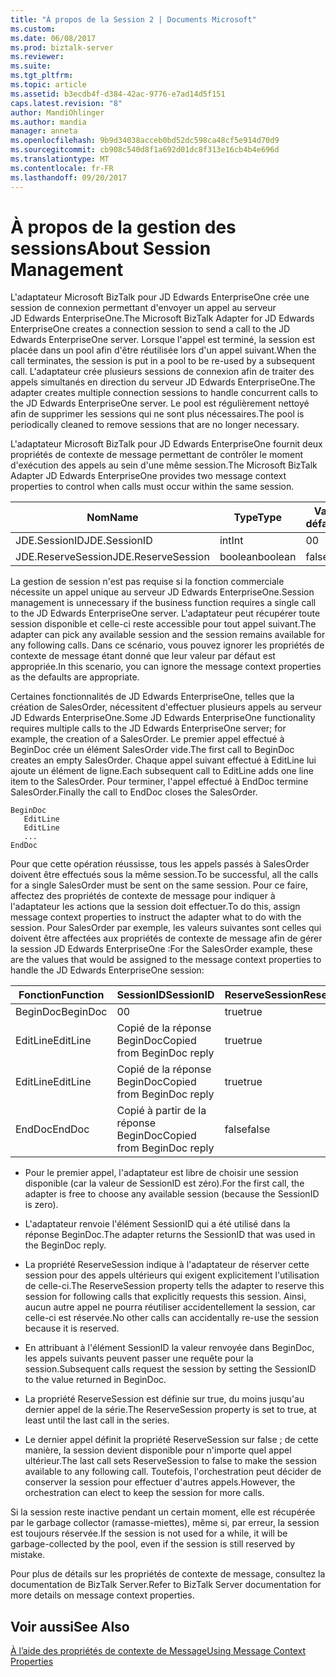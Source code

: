 ```yaml
---
title: "À propos de la Session 2 | Documents Microsoft"
ms.custom: 
ms.date: 06/08/2017
ms.prod: biztalk-server
ms.reviewer: 
ms.suite: 
ms.tgt_pltfrm: 
ms.topic: article
ms.assetid: b3ecdb4f-d384-42ac-9776-e7ad14d5f151
caps.latest.revision: "8"
author: MandiOhlinger
ms.author: mandia
manager: anneta
ms.openlocfilehash: 9b9d34038acceb0bd52dc598ca48cf5e914d70d9
ms.sourcegitcommit: cb908c540d8f1a692d01dc8f313e16cb4b4e696d
ms.translationtype: MT
ms.contentlocale: fr-FR
ms.lasthandoff: 09/20/2017
---
```

# <a name="about-session-management"></a><span data-ttu-id="49f8c-102">À propos de la gestion des sessions</span><span class="sxs-lookup"><span data-stu-id="49f8c-102">About Session Management</span></span>
<span data-ttu-id="49f8c-103">L'adaptateur Microsoft BizTalk pour JD Edwards EnterpriseOne crée une session de connexion permettant d'envoyer un appel au serveur JD Edwards EnterpriseOne.</span><span class="sxs-lookup"><span data-stu-id="49f8c-103">The Microsoft BizTalk Adapter for JD Edwards EnterpriseOne creates a connection session to send a call to the JD Edwards EnterpriseOne server.</span></span> <span data-ttu-id="49f8c-104">Lorsque l'appel est terminé, la session est placée dans un pool afin d'être réutilisée lors d'un appel suivant.</span><span class="sxs-lookup"><span data-stu-id="49f8c-104">When the call terminates, the session is put in a pool to be re-used by a subsequent call.</span></span> <span data-ttu-id="49f8c-105">L'adaptateur crée plusieurs sessions de connexion afin de traiter des appels simultanés en direction du serveur JD Edwards EnterpriseOne.</span><span class="sxs-lookup"><span data-stu-id="49f8c-105">The adapter creates multiple connection sessions to handle concurrent calls to the JD Edwards EnterpriseOne server.</span></span> <span data-ttu-id="49f8c-106">Le pool est régulièrement nettoyé afin de supprimer les sessions qui ne sont plus nécessaires.</span><span class="sxs-lookup"><span data-stu-id="49f8c-106">The pool is periodically cleaned to remove sessions that are no longer necessary.</span></span>  
  
 <span data-ttu-id="49f8c-107">L'adaptateur Microsoft BizTalk pour JD Edwards EnterpriseOne fournit deux propriétés de contexte de message permettant de contrôler le moment d'exécution des appels au sein d'une même session.</span><span class="sxs-lookup"><span data-stu-id="49f8c-107">The Microsoft BizTalk Adapter JD Edwards EnterpriseOne provides two message context properties to control when calls must occur within the same session.</span></span>  
  
|<span data-ttu-id="49f8c-108">Nom</span><span class="sxs-lookup"><span data-stu-id="49f8c-108">Name</span></span>|<span data-ttu-id="49f8c-109">Type</span><span class="sxs-lookup"><span data-stu-id="49f8c-109">Type</span></span>|<span data-ttu-id="49f8c-110">Valeur par défaut</span><span class="sxs-lookup"><span data-stu-id="49f8c-110">Default</span></span>|  
|----------|----------|-------------|  
|<span data-ttu-id="49f8c-111">JDE.SessionID</span><span class="sxs-lookup"><span data-stu-id="49f8c-111">JDE.SessionID</span></span>|<span data-ttu-id="49f8c-112">int</span><span class="sxs-lookup"><span data-stu-id="49f8c-112">Int</span></span>|<span data-ttu-id="49f8c-113">0</span><span class="sxs-lookup"><span data-stu-id="49f8c-113">0</span></span>|  
|<span data-ttu-id="49f8c-114">JDE.ReserveSession</span><span class="sxs-lookup"><span data-stu-id="49f8c-114">JDE.ReserveSession</span></span>|<span data-ttu-id="49f8c-115">boolean</span><span class="sxs-lookup"><span data-stu-id="49f8c-115">boolean</span></span>|<span data-ttu-id="49f8c-116">false</span><span class="sxs-lookup"><span data-stu-id="49f8c-116">false</span></span>|  
  
 <span data-ttu-id="49f8c-117">La gestion de session n'est pas requise si la fonction commerciale nécessite un appel unique au serveur JD Edwards EnterpriseOne.</span><span class="sxs-lookup"><span data-stu-id="49f8c-117">Session management is unnecessary if the business function requires a single call to the JD Edwards EnterpriseOne server.</span></span> <span data-ttu-id="49f8c-118">L'adaptateur peut récupérer toute session disponible et celle-ci reste accessible pour tout appel suivant.</span><span class="sxs-lookup"><span data-stu-id="49f8c-118">The adapter can pick any available session and the session remains available for any following calls.</span></span> <span data-ttu-id="49f8c-119">Dans ce scénario, vous pouvez ignorer les propriétés de contexte de message étant donné que leur valeur par défaut est appropriée.</span><span class="sxs-lookup"><span data-stu-id="49f8c-119">In this scenario, you can ignore the message context properties as the defaults are appropriate.</span></span>  
  
 <span data-ttu-id="49f8c-120">Certaines fonctionnalités de JD Edwards EnterpriseOne, telles que la création de SalesOrder, nécessitent d'effectuer plusieurs appels au serveur JD Edwards EnterpriseOne.</span><span class="sxs-lookup"><span data-stu-id="49f8c-120">Some JD Edwards EnterpriseOne functionality requires multiple calls to the JD Edwards EnterpriseOne server; for example, the creation of a SalesOrder.</span></span> <span data-ttu-id="49f8c-121">Le premier appel effectué à BeginDoc crée un élément SalesOrder vide.</span><span class="sxs-lookup"><span data-stu-id="49f8c-121">The first call to BeginDoc creates an empty SalesOrder.</span></span> <span data-ttu-id="49f8c-122">Chaque appel suivant effectué à EditLine lui ajoute un élément de ligne.</span><span class="sxs-lookup"><span data-stu-id="49f8c-122">Each subsequent call to EditLine adds one line item to the SalesOrder.</span></span> <span data-ttu-id="49f8c-123">Pour terminer, l'appel effectué à EndDoc termine SalesOrder.</span><span class="sxs-lookup"><span data-stu-id="49f8c-123">Finally the call to EndDoc closes the SalesOrder.</span></span>  
  
```  
BeginDoc  
   EditLine  
   EditLine  
   ...  
EndDoc  
```  
  
 <span data-ttu-id="49f8c-124">Pour que cette opération réussisse, tous les appels passés à SalesOrder doivent être effectués sous la même session.</span><span class="sxs-lookup"><span data-stu-id="49f8c-124">To be successful, all the calls for a single SalesOrder must be sent on the same session.</span></span> <span data-ttu-id="49f8c-125">Pour ce faire, affectez des propriétés de contexte de message pour indiquer à l'adaptateur les actions que la session doit effectuer.</span><span class="sxs-lookup"><span data-stu-id="49f8c-125">To do this, assign message context properties to instruct the adapter what to do with the session.</span></span> <span data-ttu-id="49f8c-126">Pour SalesOrder par exemple, les valeurs suivantes sont celles qui doivent être affectées aux propriétés de contexte de message afin de gérer la session JD Edwards EnterpriseOne :</span><span class="sxs-lookup"><span data-stu-id="49f8c-126">For the SalesOrder example, these are the values that would be assigned to the message context properties to handle the JD Edwards EnterpriseOne session:</span></span>  
  
|<span data-ttu-id="49f8c-127">Fonction</span><span class="sxs-lookup"><span data-stu-id="49f8c-127">Function</span></span>|<span data-ttu-id="49f8c-128">SessionID</span><span class="sxs-lookup"><span data-stu-id="49f8c-128">SessionID</span></span>|<span data-ttu-id="49f8c-129">ReserveSession</span><span class="sxs-lookup"><span data-stu-id="49f8c-129">ReserveSession</span></span>|  
|--------------|---------------|--------------------|  
|<span data-ttu-id="49f8c-130">BeginDoc</span><span class="sxs-lookup"><span data-stu-id="49f8c-130">BeginDoc</span></span>|<span data-ttu-id="49f8c-131">0</span><span class="sxs-lookup"><span data-stu-id="49f8c-131">0</span></span>|<span data-ttu-id="49f8c-132">true</span><span class="sxs-lookup"><span data-stu-id="49f8c-132">true</span></span>|  
|<span data-ttu-id="49f8c-133">EditLine</span><span class="sxs-lookup"><span data-stu-id="49f8c-133">EditLine</span></span>|<span data-ttu-id="49f8c-134">Copié de la réponse BeginDoc</span><span class="sxs-lookup"><span data-stu-id="49f8c-134">Copied from BeginDoc reply</span></span>|<span data-ttu-id="49f8c-135">true</span><span class="sxs-lookup"><span data-stu-id="49f8c-135">true</span></span>|  
|<span data-ttu-id="49f8c-136">EditLine</span><span class="sxs-lookup"><span data-stu-id="49f8c-136">EditLine</span></span>|<span data-ttu-id="49f8c-137">Copié de la réponse BeginDoc</span><span class="sxs-lookup"><span data-stu-id="49f8c-137">Copied from BeginDoc reply</span></span>|<span data-ttu-id="49f8c-138">true</span><span class="sxs-lookup"><span data-stu-id="49f8c-138">true</span></span>|  
|<span data-ttu-id="49f8c-139">EndDoc</span><span class="sxs-lookup"><span data-stu-id="49f8c-139">EndDoc</span></span>|<span data-ttu-id="49f8c-140">Copié à partir de la réponse BeginDoc</span><span class="sxs-lookup"><span data-stu-id="49f8c-140">Copied from  BeginDoc reply</span></span>|<span data-ttu-id="49f8c-141">false</span><span class="sxs-lookup"><span data-stu-id="49f8c-141">false</span></span>|  
  
-   <span data-ttu-id="49f8c-142">Pour le premier appel, l'adaptateur est libre de choisir une session disponible (car la valeur de SessionID est zéro).</span><span class="sxs-lookup"><span data-stu-id="49f8c-142">For the first call, the adapter is free to choose any available session (because the SessionID is zero).</span></span>  
  
-   <span data-ttu-id="49f8c-143">L'adaptateur renvoie l'élément SessionID qui a été utilisé dans la réponse BeginDoc.</span><span class="sxs-lookup"><span data-stu-id="49f8c-143">The adapter returns the SessionID that was used in the BeginDoc reply.</span></span>  
  
-   <span data-ttu-id="49f8c-144">La propriété ReserveSession indique à l'adaptateur de réserver cette session pour des appels ultérieurs qui exigent explicitement l'utilisation de celle-ci.</span><span class="sxs-lookup"><span data-stu-id="49f8c-144">The ReserveSession property tells the adapter to reserve this session for following calls that explicitly requests this session.</span></span> <span data-ttu-id="49f8c-145">Ainsi, aucun autre appel ne pourra réutiliser accidentellement la session, car celle-ci est réservée.</span><span class="sxs-lookup"><span data-stu-id="49f8c-145">No other calls can accidentally re-use the session because it is reserved.</span></span>  
  
-   <span data-ttu-id="49f8c-146">En attribuant à l'élément SessionID la valeur renvoyée dans BeginDoc, les appels suivants peuvent passer une requête pour la session.</span><span class="sxs-lookup"><span data-stu-id="49f8c-146">Subsequent calls request the session by setting the SessionID to the value returned in BeginDoc.</span></span>  
  
-   <span data-ttu-id="49f8c-147">La propriété ReserveSession est définie sur true, du moins jusqu'au dernier appel de la série.</span><span class="sxs-lookup"><span data-stu-id="49f8c-147">The ReserveSession property is set to true, at least until the last call in the series.</span></span>  
  
-   <span data-ttu-id="49f8c-148">Le dernier appel définit la propriété ReserveSession sur false ; de cette manière, la session devient disponible pour n'importe quel appel ultérieur.</span><span class="sxs-lookup"><span data-stu-id="49f8c-148">The last call sets ReserveSession to false to make the session available to any following call.</span></span> <span data-ttu-id="49f8c-149">Toutefois, l'orchestration peut décider de conserver la session pour effectuer d'autres appels.</span><span class="sxs-lookup"><span data-stu-id="49f8c-149">However, the orchestration can elect to keep the session for more calls.</span></span>  
  
 <span data-ttu-id="49f8c-150">Si la session reste inactive pendant un certain moment, elle est récupérée par le garbage collector (ramasse-miettes), même si, par erreur, la session est toujours réservée.</span><span class="sxs-lookup"><span data-stu-id="49f8c-150">If the session is not used for a while, it will be garbage-collected by the pool, even if the session is still reserved by mistake.</span></span>  
  
 <span data-ttu-id="49f8c-151">Pour plus de détails sur les propriétés de contexte de message, consultez la documentation de BizTalk Server.</span><span class="sxs-lookup"><span data-stu-id="49f8c-151">Refer to BizTalk Server documentation for more details on message context properties.</span></span>  
  
## <a name="see-also"></a><span data-ttu-id="49f8c-152">Voir aussi</span><span class="sxs-lookup"><span data-stu-id="49f8c-152">See Also</span></span>  
 [<span data-ttu-id="49f8c-153">À l’aide des propriétés de contexte de Message</span><span class="sxs-lookup"><span data-stu-id="49f8c-153">Using Message Context Properties</span></span>](../core/using-message-context-properties1.md)